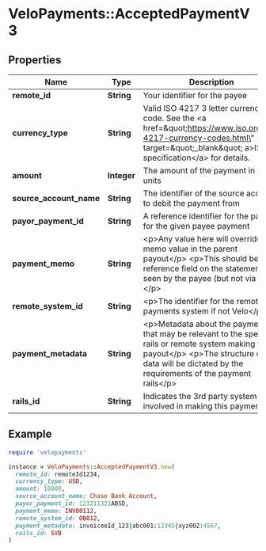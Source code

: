 # VeloPayments::AcceptedPaymentV3

## Properties

| Name | Type | Description | Notes |
| ---- | ---- | ----------- | ----- |
| **remote_id** | **String** | Your identifier for the payee |  |
| **currency_type** | **String** | Valid ISO 4217 3 letter currency code. See the &lt;a href&#x3D;\&quot;https://www.iso.org/iso-4217-currency-codes.html\&quot; target&#x3D;\&quot;_blank\&quot; a&gt;ISO specification&lt;/a&gt; for details. |  |
| **amount** | **Integer** | The amount of the payment in minor units |  |
| **source_account_name** | **String** | The identifier of the source account to debit the payment from |  |
| **payor_payment_id** | **String** | A reference identifier for the payor for the given payee payment |  |
| **payment_memo** | **String** | &lt;p&gt;Any value here will override the memo value in the parent payout&lt;/p&gt; &lt;p&gt;This should be the reference field on the statement seen by the payee (but not via ACH)&lt;/p&gt;  | [optional] |
| **remote_system_id** | **String** | &lt;p&gt;The identifier for the remote payments system if not Velo&lt;/p&gt;  | [optional] |
| **payment_metadata** | **String** | &lt;p&gt;Metadata about the payment that may be relevant to the specific rails or remote system making the payout&lt;/p&gt; &lt;p&gt;The structure of the data will be dictated by the requirements of the payment rails&lt;/p&gt;  | [optional] |
| **rails_id** | **String** | Indicates the 3rd party system involved in making this payment |  |

## Example

```ruby
require 'velopayments'

instance = VeloPayments::AcceptedPaymentV3.new(
  remote_id: remoteId1234,
  currency_type: USD,
  amount: 10000,
  source_account_name: Chase Bank Account,
  payor_payment_id: 123211321ABSD,
  payment_memo: INV00112,
  remote_system_id: OB012,
  payment_metadata: invoiceeId_123|abc001:12345|xyz002:4567,
  rails_id: SVB
)
```

